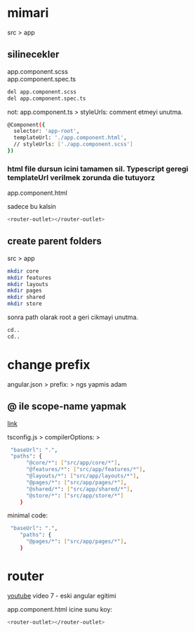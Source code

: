 # mimari

src > app

## silinecekler

app.component.scss <br>
app.component.spec.ts <br>

```.sh
del app.component.scss
del app.component.spec.ts
```

not: app.component.ts > styleUrls: comment etmeyi unutma.

```.sh
@Component({
  selector: 'app-root',
  templateUrl: './app.component.html',
  // styleUrls: ['./app.component.scss']
})
```

### html file dursun icini tamamen sil. Typescript geregi templateUrl verilmek zorunda die tutuyorz

app.component.html <br>

sadece bu kalsin

```.sh
<router-outlet></router-outlet>
```

## create parent folders

src > app

```.sh
mkdir core
mkdir features
mkdir layouts
mkdir pages
mkdir shared
mkdir store
```

sonra path olarak root a geri cikmayi unutma.

```.sh
cd..
cd..
```

# change prefix

angular.json > prefix: > ngs yapmis adam

## @ ile scope-name yapmak

[link](https://stackoverflow.com/questions/37372816/what-does-symbol-mean-in-import-component-from-angular-core-statem)

tsconfig.js > compilerOptions: >

```.sh
 "baseUrl": ".",
 "paths": {
      "@core/*": ["src/app/core/*"],
      "@features/*": ["src/app/features/*"],
      "@layouts/*": ["src/app/layouts/*"],
      "@pages/*": ["src/app/pages/*"],
      "@shared/*": ["src/app/shared/*"],
      "@store/*": ["src/app/store/*"]
    }
```

minimal code:

```.sh
 "baseUrl": ".",
    "paths": {
      "@pages/*": ["src/app/pages/*"],
    }
```

# router

[youtube](https://www.youtube.com/watch?v=Np3ULAMqwNo)
video 7 - eski angular egitimi

app.component.html icine sunu koy:

```.sh
<router-outlet></router-outlet>
```
